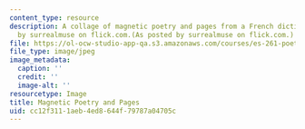 ```yaml
---
content_type: resource
description: A collage of magnetic poetry and pages from a French dictionary, as posted
  by surrealmuse on flick.com.(As posted by surrealmuse on flick.com.)
file: https://ol-ocw-studio-app-qa.s3.amazonaws.com/courses/es-261-poetry-in-translation-spring-2006/cc12f3111aeb4ed8644f79787a04705c_magpoetry.jpg
file_type: image/jpeg
image_metadata:
  caption: ''
  credit: ''
  image-alt: ''
resourcetype: Image
title: Magnetic Poetry and Pages
uid: cc12f311-1aeb-4ed8-644f-79787a04705c
---
```

